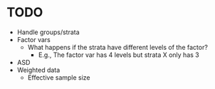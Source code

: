 # TODO

- Handle groups/strata
- Factor vars
  - What happens if the strata have different levels of the factor?
    - E.g., The factor var has 4 levels but strata X only has 3
- ASD
- Weighted data
  - Effective sample size

